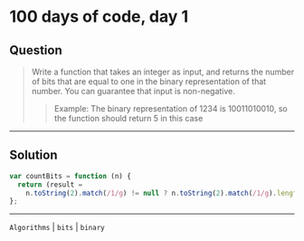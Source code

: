 # 100 days of code, day 1

## Question

> Write a function that takes an integer as input, and returns the number of bits that are equal to one in the binary representation of that number. You can guarantee that input is non-negative.
>
> > Example: The binary representation of 1234 is 10011010010, so the function should return 5 in this case

---

## Solution

```javascript
var countBits = function (n) {
  return (result =
    n.toString(2).match(/1/g) != null ? n.toString(2).match(/1/g).length : 0);
};
```

---

`Algorithms` | `bits` | `binary`
